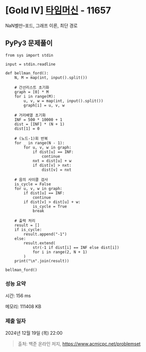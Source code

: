 # [Gold IV] [타임머신](https://www.acmicpc.net/problem/11657) - 11657 

NaN벨만–포드, 그래프 이론, 최단 경로

## PyPy3 문제풀이

```PyPy3
from sys import stdin

input = stdin.readline

def bellman_ford():
    N, M = map(int, input().split())

    # 간선리스트 초기화
    graph = [0] * M
    for i in range(M):
        u, v, w = map(int, input().split())
        graph[i] = u, v, w

    # 거리배열 초기화
    INF = 500 * 10000 + 1
    dist = [INF] * (N + 1)
    dist[1] = 0    

    # (노드-1)회 반복
    for _ in range(N - 1):
        for u, v, w in graph:
            if dist[u] == INF:
                continue
            nxt = dist[u] + w
            if dist[v] > nxt:
                dist[v] = nxt

    # 음의 사이클 검사
    is_cycle = False
    for u, v, w in graph:
        if dist[u] == INF:
            continue
        if dist[v] > dist[u] + w:
            is_cycle = True
            break

    # 출력 처리
    result = []
    if is_cycle:
        result.append("-1")
    else:
        result.extend(
            str(-1 if dist[i] == INF else dist[i])
            for i in range(2, N + 1)
        )
    print("\n".join(result))

bellman_ford()
```

### 성능 요약

시간: 156 ms

메모리: 111408 KB

### 제출 일자

2024년 12월 19일 (목) 22:00

> 출처: 백준 온라인 저지, https://www.acmicpc.net/problemset 

